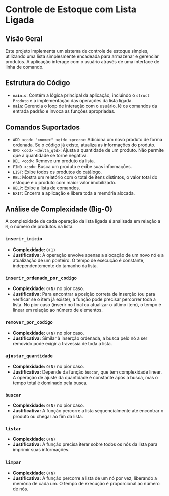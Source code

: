 # Controle de Estoque com Lista Ligada

## Visão Geral
Este projeto implementa um sistema de controle de estoque simples, utilizando uma lista simplesmente encadeada para armazenar e gerenciar produtos. A aplicação interage com o usuário através de uma interface de linha de comando.

## Estrutura do Código
- **`main.c`**: Contém a lógica principal da aplicação, incluindo o `struct Produto` e a implementação das operações da lista ligada.
- **`main`**: Gerencia o loop de interação com o usuário, lê os comandos da entrada padrão e invoca as funções apropriadas.

## Comandos Suportados
- `ADD <cod> "<nome>" <qtd> <preco>`: Adiciona um novo produto de forma ordenada. Se o código já existe, atualiza as informações do produto.
- `UPD <cod> <delta_qtd>`: Ajusta a quantidade de um produto. Não permite que a quantidade se torne negativa.
- `DEL <cod>`: Remove um produto da lista.
- `FIND <cod>`: Busca um produto e exibe suas informações.
- `LIST`: Exibe todos os produtos do catálogo.
- `REL`: Mostra um relatório com o total de itens distintos, o valor total do estoque e o produto com maior valor imobilizado.
- `HELP`: Exibe a lista de comandos.
- `EXIT`: Encerra a aplicação e libera toda a memória alocada.

## Análise de Complexidade (Big-O)

A complexidade de cada operação da lista ligada é analisada em relação a `N`, o número de produtos na lista.

### `inserir_inicio`
- **Complexidade:** `O(1)`
- **Justificativa:** A operação envolve apenas a alocação de um novo nó e a atualização de um ponteiro. O tempo de execução é constante, independentemente do tamanho da lista.

### `inserir_ordenado_por_codigo`
- **Complexidade:** `O(N)` no pior caso.
- **Justificativa:** Para encontrar a posição correta de inserção (ou para verificar se o item já existe), a função pode precisar percorrer toda a lista. No pior caso (inserir no final ou atualizar o último item), o tempo é linear em relação ao número de elementos.

### `remover_por_codigo`
- **Complexidade:** `O(N)` no pior caso.
- **Justificativa:** Similar à inserção ordenada, a busca pelo nó a ser removido pode exigir a travessia de toda a lista.

### `ajustar_quantidade`
- **Complexidade:** `O(N)` no pior caso.
- **Justificativa:** Depende da função `buscar`, que tem complexidade linear. A operação de ajuste da quantidade é constante após a busca, mas o tempo total é dominado pela busca.

### `buscar`
- **Complexidade:** `O(N)` no pior caso.
- **Justificativa:** A função percorre a lista sequencialmente até encontrar o produto ou chegar ao fim da lista.

### `listar`
- **Complexidade:** `O(N)`
- **Justificativa:** A função precisa iterar sobre todos os nós da lista para imprimir suas informações.

### `limpar`
- **Complexidade:** `O(N)`
- **Justificativa:** A função percorre a lista de um nó por vez, liberando a memória de cada um. O tempo de execução é proporcional ao número de nós.